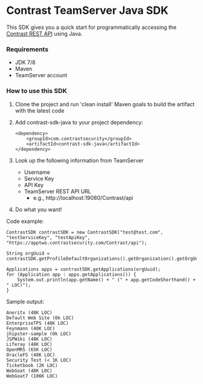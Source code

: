# Contrast TeamServer Java SDK
This SDK gives you a quick start for programmatically accessing the [Contrast REST API](https://docs.contrastsecurity.com/tools-about.html#api-about) using Java.

### Requirements
* JDK 7/8
* Maven
* TeamServer account

### How to use this SDK
1. Clone the project and run 'clean install' Maven goals to build the artifact with the latest code
2. Add contrast-sdk-java to your project dependency:

    ``` 
    <dependency>
        <groupId>com.contrastsecurity</groupId>
        <artifactId>contrast-sdk-java</artifactId>
    </dependency>
    ```
3. Look up the following information from TeamServer
    * Username
    * Service Key
    * API Key
    * TeamServer REST API URL
        * e.g., http://localhost:19080/Contrast/api
4. Do what you want!

Code example:
```
ContrastSDK contrastSDK = new ContrastSDK("test@test.com", "testServiceKey", "testApiKey", "https://apptwo.contrastsecurity.com/Contrast/api");

String orgUuid = contrastSDK.getProfileDefaultOrganizations().getOrganization().getOrgUuid();

Applications apps = contrastSDK.getApplications(orgUuid);
for (Application app : apps.getApplications()) {
    System.out.println(app.getName() + " (" + app.getCodeShorthand() + " LOC)");
}
```

Sample output:
```
Aneritx (48K LOC)
Default Web Site (0k LOC)
EnterpriseTPS (48K LOC)
Feynmann (48K LOC)
jhipster-sample (0k LOC)
JSPWiki (48K LOC)
Liferay (48K LOC)
OpenMRS (65K LOC)
OracleFS (48K LOC)
Security Test (< 1K LOC)
Ticketbook (2K LOC)
WebGoat (48K LOC)
WebGoat7 (106K LOC)
```